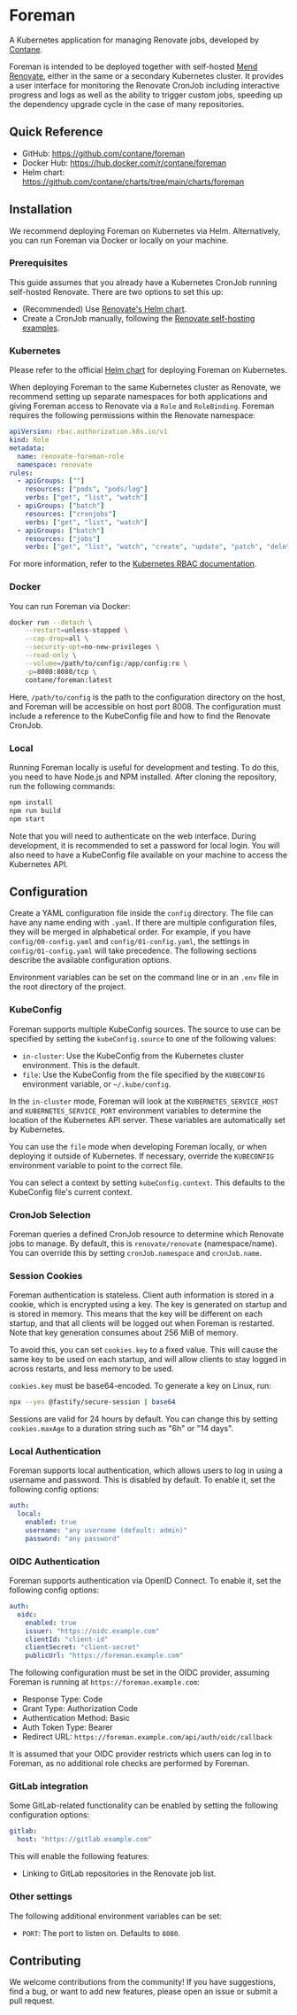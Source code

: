 # Foreman

A Kubernetes application for managing Renovate jobs, developed by [Contane](https://contane.net).

Foreman is intended to be deployed together with self-hosted [Mend Renovate](https://www.mend.io/renovate/), either in
the same or a secondary Kubernetes cluster.
It provides a user interface for monitoring the Renovate CronJob including interactive progress and logs as well as the
ability to trigger custom jobs, speeding up the dependency upgrade cycle in the case of many repositories.

## Quick Reference

- GitHub: https://github.com/contane/foreman
- Docker Hub: https://hub.docker.com/r/contane/foreman
- Helm chart: https://github.com/contane/charts/tree/main/charts/foreman

## Installation

We recommend deploying Foreman on Kubernetes via Helm.
Alternatively, you can run Foreman via Docker or locally on your machine.

### Prerequisites

This guide assumes that you already have a Kubernetes CronJob running self-hosted Renovate.
There are two options to set this up:

- (Recommended) Use [Renovate's Helm chart](https://github.com/renovatebot/helm-charts).
- Create a CronJob manually, following the [Renovate self-hosting examples](https://docs.renovatebot.com/examples/self-hosting/#kubernetes).

### Kubernetes

Please refer to the official [Helm chart](https://github.com/contane/charts/tree/main/charts/foreman) for deploying
Foreman on Kubernetes.

When deploying Foreman to the same Kubernetes cluster as Renovate, we recommend setting up separate namespaces for both
applications and giving Foreman access to Renovate via a `Role` and `RoleBinding`.
Foreman requires the following permissions within the Renovate namespace:

```yaml
apiVersion: rbac.authorization.k8s.io/v1
kind: Role
metadata:
  name: renovate-foreman-role
  namespace: renovate
rules:
  - apiGroups: [""]
    resources: ["pods", "pods/log"]
    verbs: ["get", "list", "watch"]
  - apiGroups: ["batch"]
    resources: ["cronjobs"]
    verbs: ["get", "list", "watch"]
  - apiGroups: ["batch"]
    resources: ["jobs"]
    verbs: ["get", "list", "watch", "create", "update", "patch", "delete"]
```

For more information, refer to the [Kubernetes RBAC documentation](https://kubernetes.io/docs/reference/access-authn-authz/rbac/).

### Docker

You can run Foreman via Docker:

```sh
docker run --detach \
    --restart=unless-stopped \
    --cap-drop=all \
    --security-opt=no-new-privileges \
    --read-only \
    --volume=/path/to/config:/app/config:ro \
    -p=8080:8080/tcp \
    contane/foreman:latest
```

Here, `/path/to/config` is the path to the configuration directory on the host, and Foreman will be accessible on
host port 8008.
The configuration must include a reference to the KubeConfig file and how to find the Renovate CronJob.

### Local

Running Foreman locally is useful for development and testing. To do this, you need to have Node.js and NPM installed.
After cloning the repository, run the following commands:

```sh
npm install
npm run build
npm start
```

Note that you will need to authenticate on the web interface. During development, it is recommended to set a password
for local login. You will also need to have a KubeConfig file available on your machine to access the Kubernetes API.

## Configuration

Create a YAML configuration file inside the `config` directory. The file can have any name ending with `.yaml`.
If there are multiple configuration files, they will be merged in alphabetical order. For example, if you have
`config/00-config.yaml` and `config/01-config.yaml`, the settings in `config/01-config.yaml` will take precedence.
The following sections describe the available configuration options.

Environment variables can be set on the command line or in an `.env` file in the root directory of the project.

### KubeConfig

Foreman supports multiple KubeConfig sources. The source to use can be specified by setting the `kubeConfig.source`
to one of the following values:

- `in-cluster`: Use the KubeConfig from the Kubernetes cluster environment. This is the default.
- `file`: Use the KubeConfig from the file specified by the `KUBECONFIG` environment variable, or `~/.kube/config`.

In the `in-cluster` mode, Foreman will look at the `KUBERNETES_SERVICE_HOST` and `KUBERNETES_SERVICE_PORT` environment
variables to determine the location of the Kubernetes API server. These variables are automatically set by Kubernetes.

You can use the `file` mode when developing Foreman locally, or when deploying it outside of Kubernetes.
If necessary, override the `KUBECONFIG` environment variable to point to the correct file.

You can select a context by setting `kubeConfig.context`. This defaults to the KubeConfig file's current context.

### CronJob Selection

Foreman queries a defined CronJob resource to determine which Renovate jobs to manage. By default, this is
`renovate/renovate` (namespace/name). You can override this by setting `cronJob.namespace` and `cronJob.name`.

### Session Cookies

Foreman authentication is stateless. Client auth information is stored in a cookie, which is encrypted using a key.
The key is generated on startup and is stored in memory. This means that the key will be different on each startup,
and that all clients will be logged out when Foreman is restarted. Note that key generation consumes about 256 MiB of
memory.

To avoid this, you can set `cookies.key` to a fixed value. This will cause the same key to be used on each startup,
and will allow clients to stay logged in across restarts, and less memory to be used.

`cookies.key` must be base64-encoded. To generate a key on Linux, run:

```sh
npx --yes @fastify/secure-session | base64
```

Sessions are valid for 24 hours by default. You can change this by setting `cookies.maxAge` to a duration string
such as "6h" or "14 days".

### Local Authentication

Foreman supports local authentication, which allows users to log in using a username and password. This is disabled by
default. To enable it, set the following config options:

```yaml
auth:
  local:
    enabled: true
    username: "any username (default: admin)"
    password: "any password"
```

### OIDC Authentication

Foreman supports authentication via OpenID Connect. To enable it, set the following config options:

```yaml
auth:
  oidc:
    enabled: true
    issuer: "https://oidc.example.com"
    clientId: "client-id"
    clientSecret: "client-secret"
    publicUrl: "https://foreman.example.com"
```

The following configuration must be set in the OIDC provider, assuming Foreman is running at
`https://foreman.example.com`:

- Response Type: Code
- Grant Type: Authorization Code
- Authentication Method: Basic
- Auth Token Type: Bearer
- Redirect URL: `https://foreman.example.com/api/auth/oidc/callback`

It is assumed that your OIDC provider restricts which users can log in to Foreman, as no additional role checks are
performed by Foreman.

### GitLab integration

Some GitLab-related functionality can be enabled by setting the following configuration options:

```yaml
gitlab:
  host: "https://gitlab.example.com"
```

This will enable the following features:

* Linking to GitLab repositories in the Renovate job list.

### Other settings

The following additional environment variables can be set:

- `PORT`: The port to listen on. Defaults to `8080`.

## Contributing

We welcome contributions from the community! If you have suggestions, find a bug, or want to add new features, please
open an issue or submit a pull request.
